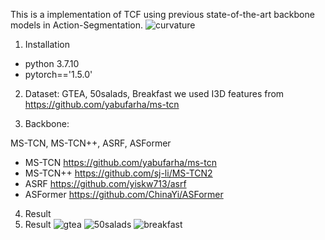 This is a implementation of TCF using previous state-of-the-art backbone models in Action-Segmentation.
![curvature](https://user-images.githubusercontent.com/74584105/160565726-80c4d61b-b79a-42fa-ba46-a1e03b18b5a9.png)
1. Installation
- python 3.7.10  
- pytorch=='1.5.0'

2. Dataset:
GTEA, 50salads, Breakfast
we used I3D features from https://github.com/yabufarha/ms-tcn

3. Backbone:

MS-TCN, MS-TCN++, ASRF, ASFormer
- MS-TCN   https://github.com/yabufarha/ms-tcn
- MS-TCN++ https://github.com/sj-li/MS-TCN2
- ASRF     https://github.com/yiskw713/asrf
- ASFormer https://github.com/ChinaYi/ASFormer

4. Result
4. Result
![gtea](https://user-images.githubusercontent.com/74584105/160565755-ecb55bc0-1b96-490a-930d-251915699156.png)
![50salads](https://user-images.githubusercontent.com/74584105/160565758-43fd733d-cceb-4a0b-a1e0-454f458050d5.png)
![breakfast](https://user-images.githubusercontent.com/74584105/160565760-fba120fe-6d4b-4637-9922-f27ed36c9d0b.png)

